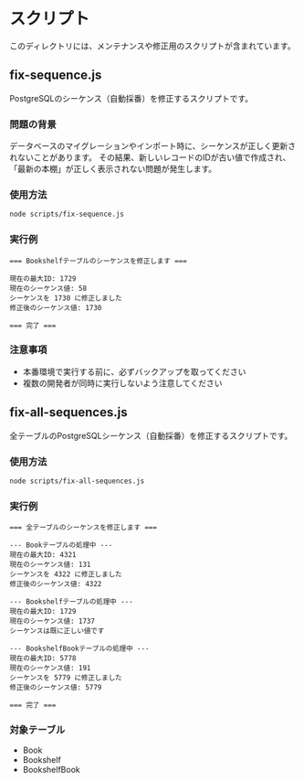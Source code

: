 # スクリプト

このディレクトリには、メンテナンスや修正用のスクリプトが含まれています。

## fix-sequence.js

PostgreSQLのシーケンス（自動採番）を修正するスクリプトです。

### 問題の背景
データベースのマイグレーションやインポート時に、シーケンスが正しく更新されないことがあります。
その結果、新しいレコードのIDが古い値で作成され、「最新の本棚」が正しく表示されない問題が発生します。

### 使用方法
```bash
node scripts/fix-sequence.js
```

### 実行例
```
=== Bookshelfテーブルのシーケンスを修正します ===

現在の最大ID: 1729
現在のシーケンス値: 58
シーケンスを 1730 に修正しました
修正後のシーケンス値: 1730

=== 完了 ===
```

### 注意事項
- 本番環境で実行する前に、必ずバックアップを取ってください
- 複数の開発者が同時に実行しないよう注意してください

## fix-all-sequences.js

全テーブルのPostgreSQLシーケンス（自動採番）を修正するスクリプトです。

### 使用方法
```bash
node scripts/fix-all-sequences.js
```

### 実行例
```
=== 全テーブルのシーケンスを修正します ===

--- Bookテーブルの処理中 ---
現在の最大ID: 4321
現在のシーケンス値: 131
シーケンスを 4322 に修正しました
修正後のシーケンス値: 4322

--- Bookshelfテーブルの処理中 ---
現在の最大ID: 1729
現在のシーケンス値: 1737
シーケンスは既に正しい値です

--- BookshelfBookテーブルの処理中 ---
現在の最大ID: 5778
現在のシーケンス値: 191
シーケンスを 5779 に修正しました
修正後のシーケンス値: 5779

=== 完了 ===
```

### 対象テーブル
- Book
- Bookshelf
- BookshelfBook